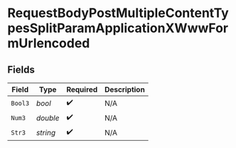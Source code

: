# RequestBodyPostMultipleContentTypesSplitParamApplicationXWwwFormUrlencoded


## Fields

| Field              | Type               | Required           | Description        |
| ------------------ | ------------------ | ------------------ | ------------------ |
| `Bool3`            | *bool*             | :heavy_check_mark: | N/A                |
| `Num3`             | *double*           | :heavy_check_mark: | N/A                |
| `Str3`             | *string*           | :heavy_check_mark: | N/A                |